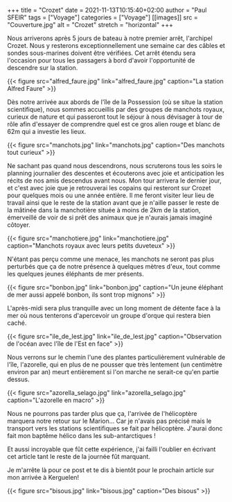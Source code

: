 +++
title = "Crozet"
date = 2021-11-13T10:15:40+02:00
author = "Paul SFEIR"
tags = ["Voyage"]
categories = ["Voyage"]
[[images]]
  src = "Couverture.jpg"
  alt = "Crozet"
  stretch = "horizontal"
+++

Nous arriverons après 5 jours de bateau à notre premier arrêt, l'archipel Crozet. Nous y resterons exceptionnellement une semaine car des câbles et sondes sous-marines doivent être vérifiées. Cet arrêt étendu sera l'occasion pour tous les passagers à bord d'avoir l'opportunité de descendre sur la station.

{{< figure src="alfred_faure.jpg" link="alfred_faure.jpg" caption="La station Alfred Faure" >}}

Dès notre arrivée aux abords de l'île de la Possession (où se situe la station scientifique), nous sommes accueillis par des groupes de manchots royaux, curieux de nature et qui passeront tout le séjour à nous dévisager à tour de rôle afin d'essayer de comprendre quel est ce gros alien rouge et blanc de 62m qui a investie les lieux.


{{< figure src="manchots.jpg" link="manchots.jpg" caption="Des manchots tout curieux" >}}


Ne sachant pas quand nous descendrons, nous scruterons tous les soirs le planning journalier des descentes et écouterons avec joie et anticipation les récits de nos amis descendus avant nous. Mon tour arrivera le dernier jour, et c'est avec joie que je retrouverai les copains qui resteront sur Crozet pour quelques mois ou une année entière. Il me feront visiter leur lieu de travail ainsi que le reste de la station avant que je n'aille passer le reste de la mâtinée dans la manchotière située à moins de 2km de la station, émerveillé de voir de si prêt des animaux que je n'aurais jamais imaginé côtoyer.

{{< figure src="manchotiere.jpg" link="manchotiere.jpg" caption="Manchots royaux avec leurs petits duveteux" >}}

N'étant pas perçu comme une menace, les manchots ne seront pas plus perturbés que ça de notre présence à quelques mètres d'eux, tout comme les quelques jeunes éléphants de mer présents.

{{< figure src="bonbon.jpg" link="bonbon.jpg" caption="Un jeune éléphant de mer aussi appelé bonbon, ils sont trop mignons" >}}

L'après-midi sera plus tranquille avec un long moment de détente face à la mer où nous tenterons d'apercevoir un groupe d'orque qui restera bien caché.

{{< figure src="ile_de_lest.jpg" link="ile_de_lest.jpg" caption="Observation de l'océan avec l'île de l'Est en face" >}}

Nous verrons sur le chemin l'une des plantes particulièrement vulnérable de l'île, l'azorelle, qui en plus de ne pousser que très lentement (un centimètre environ par an) meurt entièrement si l'on marche ne serait-ce qu'en partie dessus.

{{< figure src="azorella_selago.jpg" link="azorella_selago.jpg" caption="L'azorelle en macro" >}}

Nous ne pourrons pas tarder plus que ça, l'arrivée de l'hélicoptère marquera notre retour sur le Marion... Car je n'avais pas précisé mais le transport vers les stations scientifiques se fait par hélicoptère. J'aurai donc fait mon baptême hélico dans les sub-antarctiques ! 

Et aussi incroyable que fût cette expérience, j'ai failli l'oublier en écrivant cet article tant le reste de la journée fût marquant.

Je m'arrête là pour ce post et te dis à bientôt pour le prochain article sur mon arrivée à Kerguelen!

{{< figure src="bisous.jpg" link="bisous.jpg" caption="Des bisous" >}}
